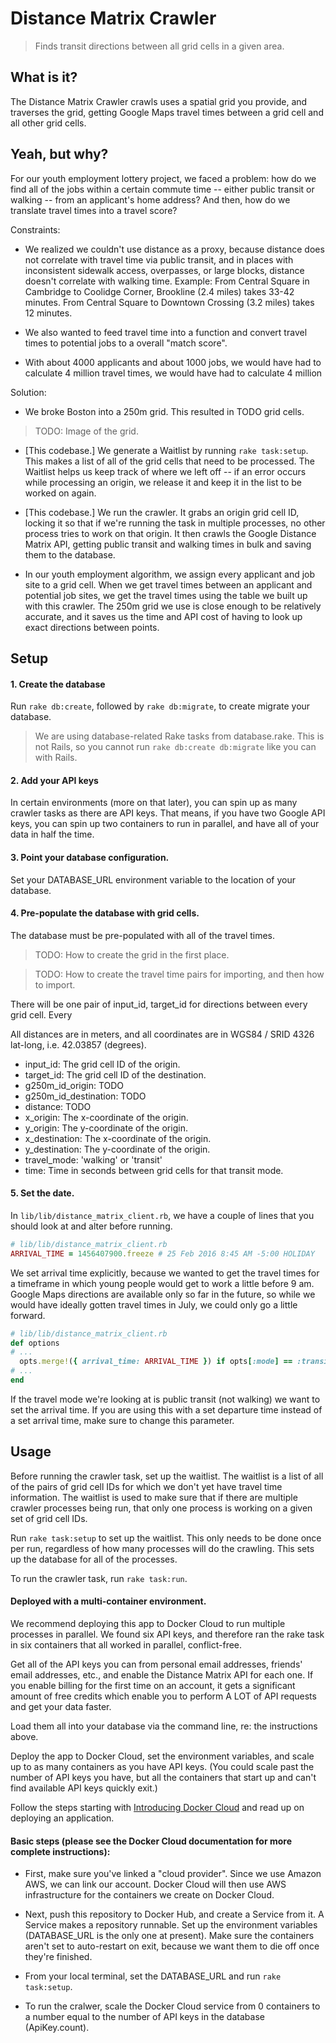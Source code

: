 # Distance Matrix Crawler

> Finds transit directions between all grid cells in a given area.

## What is it?

The Distance Matrix Crawler crawls uses a spatial grid you provide, and traverses the grid, getting Google Maps travel times between a grid cell and all other grid cells.

## Yeah, but why?

For our youth employment lottery project, we faced a problem: how do we find all of the jobs within a certain commute time -- either public transit or walking -- from an applicant's home address? And then, how do we translate travel times into a travel score?

Constraints:

- We realized we couldn't use distance as a proxy, because distance does not correlate with travel time via public transit, and in places with inconsistent sidewalk access, overpasses, or large blocks, distance doesn't correlate with walking time. Example: From Central Square in Cambridge to Coolidge Corner, Brookline (2.4 miles) takes 33-42 minutes. From Central Square to Downtown Crossing (3.2 miles) takes 12 minutes.

- We also wanted to feed travel time into a function and convert travel times to potential jobs to a overall "match score".

- With about 4000 applicants and about 1000 jobs, we would have had to calculate 4 million travel times, we would have had to calculate 4 million

Solution:

- We broke Boston into a 250m grid. This resulted in TODO grid cells.

> TODO: Image of the grid.

- [This codebase.] We generate a Waitlist by running `rake task:setup`. This makes a list of all of the grid cells that need to be processed. The Waitlist helps us keep track of where we left off -- if an error occurs while processing an origin, we release it and keep it in the list to be worked on again.

- [This codebase.] We run the crawler. It grabs an origin grid cell ID, locking it so that if we're running the task in multiple processes, no other process tries to work on that origin. It then crawls the Google Distance Matrix API, getting public transit and walking times in bulk and saving them to the database.

- In our youth employment algorithm, we assign every applicant and job site to a grid cell. When we get travel times between an applicant and potential job sites, we get the travel times using the table we built up with this crawler. The 250m grid we use is close enough to be relatively accurate, and it saves us the time and API cost of having to look up exact directions between points.


## Setup

#### 1. Create the database

Run `rake db:create`, followed by `rake db:migrate`, to create migrate your database.

> We are using database-related Rake tasks from database.rake. This is not Rails, so you cannot run `rake db:create db:migrate` like you can with Rails.


#### 2. Add your API keys

In certain environments (more on that later), you can spin up as many crawler tasks as there are API keys. That means, if you have two Google API keys, you can spin up two containers to run in parallel, and have all of your data in half the time.


#### 3. Point your database configuration.

Set your DATABASE_URL environment variable to the location of your database.


#### 4. Pre-populate the database with grid cells.

The database must be pre-populated with all of the travel times.

> TODO: How to create the grid in the first place.

> TODO: How to create the travel time pairs for importing, and then how to import.

There will be one pair of input_id, target_id for directions between every grid cell. Every

All distances are in meters, and all coordinates are in WGS84 / SRID 4326 lat-long, i.e. 42.03857 (degrees).

  - input_id: The grid cell ID of the origin.
  - target_id: The grid cell ID of the destination.
  - g250m_id_origin: TODO
  - g250m_id_destination: TODO
  - distance: TODO
  - x_origin: The x-coordinate of the origin.
  - y_origin: The y-coordinate of the origin.
  - x_destination: The x-coordinate of the origin.
  - y_destination: The y-coordinate of the origin.
  - travel_mode: 'walking' or 'transit'
  - time: Time in seconds between grid cells for that transit mode.


#### 5. Set the date.

In `lib/lib/distance_matrix_client.rb`, we have a couple of lines that you should look at and alter before running.

```ruby
# lib/lib/distance_matrix_client.rb
ARRIVAL_TIME = 1456407900.freeze # 25 Feb 2016 8:45 AM -5:00 HOLIDAY
```

We set arrival time explicitly, because we wanted to get the travel times for a timeframe in which young people would get to work a little before 9 am. Google Maps directions are available only so far in the future, so while we would have ideally gotten travel times in July, we could only go a little forward.

```ruby
# lib/lib/distance_matrix_client.rb
def options
# ...
  opts.merge!({ arrival_time: ARRIVAL_TIME }) if opts[:mode] == :transit
# ...
end
```

If the travel mode we're looking at is public transit (not walking) we want to set the arrival time. If you are using this with a set departure time instead of a set arrival time, make sure to change this parameter.




## Usage

Before running the crawler task, set up the waitlist. The waitlist is a list of all of the pairs of grid cell IDs for which we don't yet have travel time information. The waitlist is used to make sure that if there are multiple crawler processes being run, that only one process is working on a given set of grid cell IDs.

Run `rake task:setup` to set up the waitlist. This only needs to be done once per run, regardless of how many processes will do the crawling. This sets up the database for all of the processes.

To run the crawler task, run `rake task:run`.

#### Deployed with a multi-container environment.

We recommend deploying this app to Docker Cloud to run multiple processes in parallel. We found six API keys, and therefore ran the rake task in six containers that all worked in parallel, conflict-free.

Get all of the API keys you can from personal email addresses, friends' email addresses, etc., and enable the Distance Matrix API for each one. If you enable billing for the first time on an account, it gets a significant amount of free credits which enable you to perform A LOT of API requests and get your data faster.

Load them all into your database via the command line, re: the instructions above.

Deploy the app to Docker Cloud, set the environment variables, and scale up to as many containers as you have API keys. (You could scale past the number of API keys you have, but all the containers that start up and can't find available API keys quickly exit.)

Follow the steps starting with [Introducing Docker Cloud](https://docs.docker.com/docker-cloud/getting-started/intro_cloud/) and read up on deploying an application.

#### Basic steps (please see the Docker Cloud documentation for more complete instructions):

- First, make sure you've linked a "cloud provider". Since we use Amazon AWS, we can link our account. Docker Cloud will then use AWS infrastructure for the containers we create on Docker Cloud.

- Next, push this repository to Docker Hub, and create a Service from it. A Service makes a repository runnable. Set up the environment variables (DATABASE_URL is the only one at present). Make sure the containers aren't set to auto-restart on exit, because we want them to die off once they're finished.

- From your local terminal, set the DATABASE_URL and run `rake task:setup`.

- To run the cralwer, scale the Docker Cloud service from 0 containers to a number equal to the number of API keys in the database (ApiKey.count).
